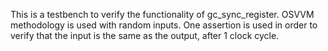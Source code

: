 This is a testbench to verify the functionality of gc_sync_register. OSVVM methodology is used with random inputs.
One assertion is used in order to verify that the input is the same as the output, after 1 clock cycle. 
